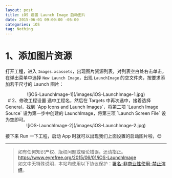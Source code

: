 ```yaml
---
layout: post
title: iOS 设置 Launch Image 启动图片 
date: 2015-06-01 09:00:00 -05:00
categories: iOS
tag: Nothing
---
```


# 1、添加图片资源
打开工程，进入 `Images.xcassets`，出现图片资源列表，对列表空白处右击单击，在弹出菜单中选择 `New Launch Image`，出现 `LaunchImage` 的空文件夹，按要求添加若干尺寸的 Launch 图片：

<center>
![iOS-LaunchImage-1](/images/iOS-LaunchImage-1.jpg)
</center>
 
# 2、修改工程设置
选中工程名，然后在 Targets 中再次选中，接着选择 General，找到 `App Icons and Launch Images`，将第二项 `Launch Image Source` 设为第一步中创建的 LaunchImage，将第三项 `Launch Screen File` 设为空即可。

<center>
![iOS-LaunchImage-2](/images/iOS-LaunchImage-2.jpg)
</center>

接下来 Run 一下工程，启动 App 时就可以出现我们上面设置的启动图片啦，😊

---

> 如有任何知识产权、版权问题或理论错误，还请指正。   
> https://www.eyrefree.org/2015/06/01/iOS-LaunchImage   
> 如文中无特殊说明，本站均使用以下协议保护：[署名-非商业性使用-禁止演绎](http://creativecommons.org/licenses/by-nc-nd/3.0/cn/)。   
